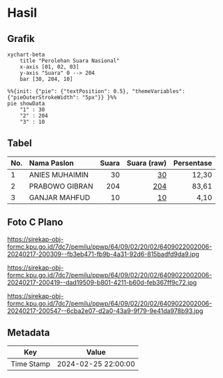 # Hasil

## Grafik

```mermaid
xychart-beta
    title "Perolehan Suara Nasional"
    x-axis [01, 02, 03]
    y-axis "Suara" 0 --> 204
    bar [30, 204, 10]
```

```mermaid
%%{init: {"pie": {"textPosition": 0.5}, "themeVariables": {"pieOuterStrokeWidth": "5px"}} }%%
pie showData
    "1" : 30
    "2" : 204
    "3" : 10
```

## Tabel

| No. | Nama Paslon    | Suara | Suara (raw) | Persentase |
|:--- |:-------------- | -----:| -----------:| ----------:|
| 1   | ANIES MUHAIMIN | 30    | [30][p-1]   | 12,30      |
| 2   | PRABOWO GIBRAN | 204   | [204][p-2]  | 83,61      |
| 3   | GANJAR MAHFUD  | 10    | [10][p-3]   | 4,10       |


[p-1]: https://github.com/gigit-pemilu/pemilu-2024/blob/main/pilpres/hitung-suara/sub/64-kalimantan-timur/sub/09-penajam-paser-utara/sub/02-waru/sub/2002-sesulu/sub/006-tps/sub/paslon-1.txt
[p-2]: https://github.com/gigit-pemilu/pemilu-2024/blob/main/pilpres/hitung-suara/sub/64-kalimantan-timur/sub/09-penajam-paser-utara/sub/02-waru/sub/2002-sesulu/sub/006-tps/sub/paslon-2.txt
[p-3]: https://github.com/gigit-pemilu/pemilu-2024/blob/main/pilpres/hitung-suara/sub/64-kalimantan-timur/sub/09-penajam-paser-utara/sub/02-waru/sub/2002-sesulu/sub/006-tps/sub/paslon-3.txt

## Foto C Plano

https://sirekap-obj-formc.kpu.go.id/7dc7/pemilu/ppwp/64/09/02/20/02/6409022002006-20240217-200309--fb3eb471-fb9b-4a31-92d6-815badfd9da9.jpg

https://sirekap-obj-formc.kpu.go.id/7dc7/pemilu/ppwp/64/09/02/20/02/6409022002006-20240217-200419--dad19509-b801-4211-b60d-feb367ff9c72.jpg

https://sirekap-obj-formc.kpu.go.id/7dc7/pemilu/ppwp/64/09/02/20/02/6409022002006-20240217-200547--6cba2e07-d2a0-43a9-9f79-9e41da978b93.jpg


## Metadata

| Key        | Value               |
| ---------- | ------------------- |
| Time Stamp | 2024-02-25 22:00:00 |



